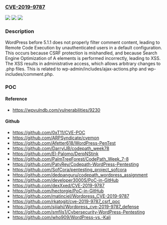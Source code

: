 ### [CVE-2019-9787](https://cve.mitre.org/cgi-bin/cvename.cgi?name=CVE-2019-9787)
![](https://img.shields.io/static/v1?label=Product&message=n%2Fa&color=blue)
![](https://img.shields.io/static/v1?label=Version&message=n%2Fa&color=blue)
![](https://img.shields.io/static/v1?label=Vulnerability&message=n%2Fa&color=brighgreen)

### Description

WordPress before 5.1.1 does not properly filter comment content, leading to Remote Code Execution by unauthenticated users in a default configuration. This occurs because CSRF protection is mishandled, and because Search Engine Optimization of A elements is performed incorrectly, leading to XSS. The XSS results in administrative access, which allows arbitrary changes to .php files. This is related to wp-admin/includes/ajax-actions.php and wp-includes/comment.php.

### POC

#### Reference
- https://wpvulndb.com/vulnerabilities/9230

#### Github
- https://github.com/0xT11/CVE-POC
- https://github.com/ARPSyndicate/cvemon
- https://github.com/Afetter618/WordPress-PenTest
- https://github.com/DarrylJB/codepath_week78
- https://github.com/El-Palomo/DerpNStink
- https://github.com/PalmTreeForest/CodePath_Week_7-8
- https://github.com/PatyRey/Codepath-WordPress-Pentesting
- https://github.com/SofCora/pentesting_project_sofcora
- https://github.com/dedpanguru/codepath_wordpress_assignment
- https://github.com/developer3000S/PoC-in-GitHub
- https://github.com/dexXxed/CVE-2019-9787
- https://github.com/hectorgie/PoC-in-GitHub
- https://github.com/matinciel/Wordpress_CVE-2019-9787
- https://github.com/rkatogit/cve-2019-9787_csrf_poc
- https://github.com/sijiahi/Wordpress_cve-2019-9787_defense
- https://github.com/smfils1/Cybersecurity-WordPress-Pentesting
- https://github.com/who909/WordPress-vs.-Kali

